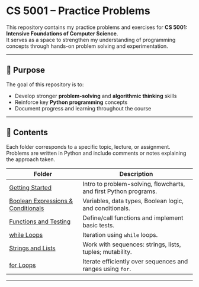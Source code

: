 # CS 5001 – Practice Problems

This repository contains my practice problems and exercises for **CS 5001: Intensive Foundations of Computer Science**.  
It serves as a space to strengthen my understanding of programming concepts through hands-on problem solving and experimentation.

---

## 🧠 Purpose
The goal of this repository is to:
- Develop stronger **problem-solving** and **algorithmic thinking** skills  
- Reinforce key **Python programming** concepts  
- Document progress and learning throughout the course  

---

## 📂 Contents
Each folder corresponds to a specific topic, lecture, or assignment.  
Problems are written in Python and include comments or notes explaining the approach taken.

| Folder | Description |
|--------|-------------|
| [Getting Started](./Getting%20Started) | Intro to problem-solving, flowcharts, and first Python programs. |
| [Boolean Expressions & Conditionals](./Boolean%20Expressions%20&%20Conditionals) | Variables, data types, Boolean logic, and conditionals. |
| [Functions and Testing](./Functions%20and%20Testing) | Define/call functions and implement basic tests. |
| [while Loops](./while%20Loops) | Iteration using `while` loops. |
| [Strings and Lists](./Strings%20and%20Lists) | Work with sequences: strings, lists, tuples; mutability. |
| [for Loops](./for%20Loops) | Iterate efficiently over sequences and ranges using `for`. |

---

